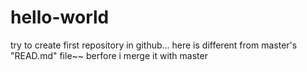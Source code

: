 # hello-world
try to create first repository in github...
here is different from master's "READ.md" file~~
berfore i merge it with master
